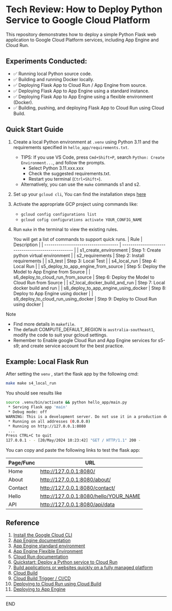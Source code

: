 # Tech Review: How to Deploy Python Service to Google Cloud Platform 

This repository demonstrates how to deploy a simple Python Flask web application to Google Cloud Platform services, including App Engine and Cloud Run.


## Experiments Conducted:

-  ✅ Running local Python source code.
-  ✅ Building and running Docker locally.
-  ✅ Deploying Flask App to Cloud Run / App Engine from source.
-  ✅ Deploying Flask App to App Engine using a standard instance.
-  ✅ Deploying Flask App to App Engine using a flexible environment (Docker).
-  ✅ Building, pushing, and deploying Flask App to Cloud Run using Cloud Build.


## Quick Start Guide

1. Create a local Python environment at `.venv` using Python 3.11 and the requirements specified in `hello_app/requirements.txt`. 
    - TIPS: If you use VS Code, press `Cmd+Shift+P`, search `Python: Create Environment...`,  and follow the prompts.
      - Select Python 3.11.xxx.xxx
      - Check the suggested requirements.txt.
      - Restart you terminal (`Ctrl+Shift+`).
    - Alternatively, you can use the `make` commands s1 and s2.
2. Set up your `gcloud cli`, You can find the installation steps [here](https://cloud.google.com/sdk/docs/install)
3. Activate the appropriate GCP project using commands like:
    - `gcloud config configurations list` 
    - `gcloud cofig configurations activate YOUR_CONFIG_NAME`
4. Run `make` in the terminal to view the existing rules.

    You will get a list of commands to support quick runs.
    | Rule                                 | Description                                        |
    | ------------------------------------ | -------------------------------------------------- |
    | s1_create_environment                | Step 1: Create python virtual environment          |
    | s2_requirements                      | Step 2: Install requirements                       |
    | s3_test                              | Step 3: Local Test                                 |
    | s4_local_run                         | Step 4: Local Run                                  |
    | s5_deploy_to_app_engine_from_source  | Step 5: Deploy the Model to App Engine from Source |
    | s6_deploy_to_cloud_run_from_source   | Step 6: Deploy the Model to Cloud Run from Source  |
    | s7_local_docker_build_and_run        | Step 7: Local docker build and run                 |
    | s8_deploy_to_app_engine_using_docker | Step 8: Deploy to App Engine using docker          |
    | s9_deploy_to_cloud_run_using_docker  | Step 9: Deploy to Cloud Run using docker           |


Note
- Find more details in `makefile`. 
- The default COMPUTE_DEFAULT_REGION is `australia-southeast1`, modify the code to suit your gcloud settings.
- Remember to Enable google Cloud Run and App Engine services for s5-s9; and create service account for the best practice.

 ## Example: Local Flask Run

After setting the  `venv` , start the flask app by the following cmd:

```bash
make make s4_local_run 
```
You should see results like 

```bash
source .venv/bin/activate && python hello_app/main.py
 * Serving Flask app 'main'
 * Debug mode: off
WARNING: This is a development server. Do not use it in a production deployment. Use a production WSGI server instead.
 * Running on all addresses (0.0.0.0)
 * Running on http://127.0.0.1:8080
 ...
Press CTRL+C to quit
127.0.0.1 - - [20/May/2024 10:23:42] "GET / HTTP/1.1" 200 -
```

You can copy and paste the following links to test the flask app:

| Page/Func | URL                                   |
| --------- | ------------------------------------- |
| Home      | http://127.0.0.1:8080/                |
| About     | http://127.0.0.1:8080/about/          |
| Contact   | http://127.0.0.1:8080/contact/        |
| Hello     | http://127.0.0.1:8080/hello/YOUR_NAME |
| API       | http://127.0.0.1:8080/api/data        |

## Reference
1. [Install the Google Cloud CLI](https://cloud.google.com/sdk/docs/install-sdk)
2. [App Engine documentation](https://cloud.google.com/appengine/docs)
3. [App Engine standard environment](https://cloud.google.com/appengine/docs/standard)
4. [App Engine Flexible Environment](https://cloud.google.com/appengine/docs/flexible/python/runtime)
5. [Cloud Run documentation](https://cloud.google.com/run/docs)
6. [Quickstart: Deploy a Python service to Cloud Run](https://cloud.google.com/run/docs/quickstarts/build-and-deploy/deploy-python-service)
7. [Build applications or websites quickly on a fully managed platform](https://cloud.google.com/run?hl=en#websites-and-web-applications)
8. [Cloud Build](https://cloud.google.com/build/docs/overview)
9. [Cloud Build Trigger / CI/CD](https://cloud.google.com/build/docs/triggers)
10. [Deploying to Cloud Run using Cloud Build ](https://cloud.google.com/build/docs/deploying-builds/deploy-cloud-run)
11. [Deploying to App Engine](https://cloud.google.com/build/docs/deploying-builds/deploy-appengine)


---
END
